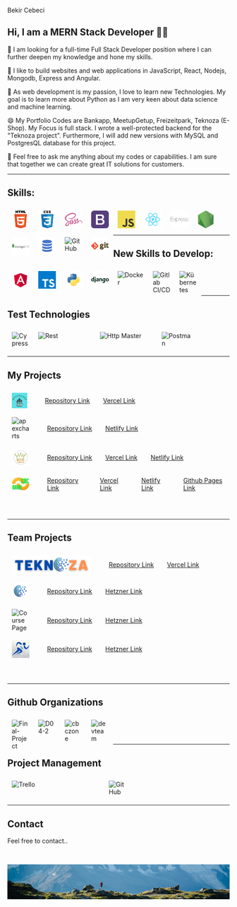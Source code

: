 Bekir Cebeci

## Hi, I am a MERN Stack Developer 👩‍💻

🔭 I am looking for a full-time Full Stack Developer position where I can further deepen my knowledge and hone my skills.

🌱 I like to build websites and web applications in JavaScript, React, Nodejs, Mongodb, Express and Angular.

👯 As web development is my passion, I love to learn new Technologies. My goal is to learn more about Python as I am very keen about data science and machine learning.

😄 My Portfolio Codes are Bankapp, MeetupGetup, Freizeitpark, Teknoza (E-Shop). My Focus is full stack. I wrote a well-protected backend for the "Teknoza project". Furthermore, I will add new versions with MySQL and PostgresQL database for this project.

💬 Feel free to ask me anything about my codes or capabilities. I am sure that together we can create great IT solutions for customers.

---

## Skills:

<img align="left" alt="HTML5" width="40px" style="margin:10px;" src="https://raw.githubusercontent.com/github/explore/80688e429a7d4ef2fca1e82350fe8e3517d3494d/topics/html/html.png" />

<img align="left" alt="CSS3" width="40px" style="margin:10px;" src="https://raw.githubusercontent.com/github/explore/80688e429a7d4ef2fca1e82350fe8e3517d3494d/topics/css/css.png" />

<img align="left" alt="Sass" width="40px" style="margin:10px;" src="https://raw.githubusercontent.com/github/explore/80688e429a7d4ef2fca1e82350fe8e3517d3494d/topics/sass/sass.png" />

<img align="left" alt="Bootstrap" width="40px" style="margin:10px;" src="https://raw.githubusercontent.com/github/explore/80688e429a7d4ef2fca1e82350fe8e3517d3494d/topics/bootstrap/bootstrap.png" />

<img align="left" alt="JavaScript" width="40px" style="margin:10px;" src="https://raw.githubusercontent.com/github/explore/80688e429a7d4ef2fca1e82350fe8e3517d3494d/topics/javascript/javascript.png" />

<img align="left" alt="React" width="40px" style="margin:10px;" src="https://raw.githubusercontent.com/github/explore/80688e429a7d4ef2fca1e82350fe8e3517d3494d/topics/react/react.png" />

<img align="left" alt="Express" width="40px" style="margin:10px;" src="https://raw.githubusercontent.com/github/explore/80688e429a7d4ef2fca1e82350fe8e3517d3494d/topics/express/express.png" />

<img align="left" alt="Node.js" width="40px" style="margin:10px;" src="https://raw.githubusercontent.com/github/explore/80688e429a7d4ef2fca1e82350fe8e3517d3494d/topics/nodejs/nodejs.png" />

<img align="left" alt="Mongodb" width="40px" style="margin:10px;" src="https://raw.githubusercontent.com/github/explore/80688e429a7d4ef2fca1e82350fe8e3517d3494d/topics/mongodb/mongodb.png" />

<img align="left" alt="SQL" width="40px" style="margin:10px;" src="https://raw.githubusercontent.com/github/explore/80688e429a7d4ef2fca1e82350fe8e3517d3494d/topics/sql/sql.png" />

<img align="left" alt="GitHub" width="40px" style="margin:10px;" src="https://github.githubassets.com/images/modules/logos_page/GitHub-Mark.png" />

<img align="left" alt="Git" width="40px" style="margin:10px;" src="https://raw.githubusercontent.com/github/explore/80688e429a7d4ef2fca1e82350fe8e3517d3494d/topics/git/git.png" />

<br />
<br />
<br />

---

## New Skills to Develop:

<img align="left" alt="Angular" width="40px" style="margin:10px;"  src="https://raw.githubusercontent.com/github/explore/80688e429a7d4ef2fca1e82350fe8e3517d3494d/topics/angular/angular.png" />

<img align="left" alt="Typescript" width="40px" style="margin:10px;" src="https://raw.githubusercontent.com/github/explore/80688e429a7d4ef2fca1e82350fe8e3517d3494d/topics/typescript/typescript.png" />

<img align="left" alt="Python" width="40px" style="margin:10px;"  src="https://raw.githubusercontent.com/github/explore/80688e429a7d4ef2fca1e82350fe8e3517d3494d/topics/python/python.png" />

<img align="left" alt="Django" width="40px" style="margin:10px;"  src="https://raw.githubusercontent.com/github/explore/80688e429a7d4ef2fca1e82350fe8e3517d3494d/topics/django/django.png" />

<img align="left" alt="Docker" width="60px" style="margin:10px;"  src="https://www.docker.com/wp-content/uploads/2022/03/Moby-logo.png" />

<img align="left" alt="Gitlab CI/CD" width="40px" style="margin:10px;"  src="https://hub.datree.io/img/cicd/3.png" />

<img align="left" alt="Kübernetes" width="40px" style="margin:10px;"  src="https://upload.wikimedia.org/wikipedia/commons/thumb/3/39/Kubernetes_logo_without_workmark.svg/1200px-Kubernetes_logo_without_workmark.svg.png" />

<br />
<br />
<br />

---

## Test Technologies

<img align="left" alt="Cypress" width="40px" style="margin:10px;"  src="https://brandfetch.com/_next/image?url=https%3A%2F%2Fasset.brandfetch.io%2FidIq_kF0rb%2Fidv3zwmSiY.jpeg&w=1920&q=75" />

<img align="left" alt="Rest" width="120px" style="margin:10px;"  src="https://www.softwaretestinghelp.com/wp-content/qa/uploads/2017/04/VREST-Logo.jpg" />

<img align="left" alt="Http Master" width="120px" style="margin:10px;"  src="https://www.softwaretestinghelp.com/wp-content/qa/uploads/2017/04/HttpMaster-Logo.jpg" />

<img align="left" alt="Postman" width="70px" style="margin:10px;"  src="https://mms.businesswire.com/media/20190619005152/en/728506/23/pm-logo-vert%402x-100.jpg" />

<br />
<br />
<br />

---

## My Projects

<div style="display:flex;justify-content:flex-start;align-items:center;gap:30px;">

<img align="left" alt="Freizeitpark" width="35px" style="margin:10px;" src="./public/images/matiguland-logo-2.png" />

<a href="https://github.com/bekircbc/freizeitpark">Repository Link</a>

<a href="https://freizeitpark.vercel.app/">Vercel Link</a>

</div>

<div style="display:flex;justify-content:flex-start;align-items:center;gap:30px;">

<img align="left" alt="apexcharts" width="40px" style="margin:10px;" src="https://avatars.githubusercontent.com/u/37190687?s=200&v=4"/>

<a href="https://github.com/bekircbc/apexchart-navbar-reactvite">Repository Link</a>

<a href="https://apexchart-navbar-reactvite.netlify.app/">Netlify Link</a>

</div>

<div style="display:flex;justify-content:flex-start;align-items:center;gap:30px;">

<img align="left" alt="meetupgetup" width="40px" style="margin:10px;" src="./public/images/meetupgetup.png" />

<a href="https://github.com/bekircbc/meetupgetup-frontend">Repository Link</a>

<a href="https://basic-streamingapp.vercel.app/allmeetups">Vercel Link</a>

<a href="https://meetup-getup-app.netlify.app/">Netlify Link</a>

</div>

<div style="display:flex;justify-content:flex-start;align-items:center;gap:30px;">

<img align="left" alt="CBC Bank" width="40px" style="margin:10px;" src="./public/images/icon.png" />

<a href="https://github.com/bekircbc/Bankmodel_js-jsonserver">Repository Link</a>

<a href="https://bankmodel-js-jsonserver.vercel.app/">Vercel Link</a>

<a href="https://bankmodellwithjsandjsonserver.netlify.app/">Netlify Link</a>

<a href="https://bekircbc.github.io/Bankmodel_js-jsonserver/">Github Pages Link</a>

</div>

<br />
<br />

---

## Team Projects

<div style="display:flex;justify-content:flex-start;align-items:center;gap:30px;">

<img align="left" alt="Teknoza" width="180px" style="margin:10px;" src="./public/images/logo-teknoza.png" />

<a href="https://github.com/final-project-onlineshop/teknoza">Repository Link</a>

<a href="https://bankmodel-js-jsonserver.vercel.app/">Vercel Link</a>

</div>

<div style="display:flex;justify-content:flex-start;align-items:center;gap:30px;">

<img align="left" alt="backend-teknoza" width="40px" style="margin:10px;" src="./public/images/tknz.png" />

<a href="https://github.com/final-project-onlineshop/teknoza">Repository Link</a>

<a href="https://teknoza-backend.bscebeci.de/api/products">Hetzner Link</a>

</div>

<div style="display:flex;justify-content:flex-start;align-items:center;gap:30px;">

<img align="left" alt="Course Page" width="40px" style="margin:10px;" src="https://avatars.githubusercontent.com/u/92315585?s=200&v=4" />

<a href="https://github.com/D04-2/DCI-Course">Repository Link</a>

<a href="https://teknoza-backend.bscebeci.de/api/products">Hetzner Link</a>

</div>

<div style="display:flex;justify-content:flex-start;align-items:center;gap:30px;">

<img align="left" alt="EAD" width="40px" style="margin:10px;" src="./public/images/EAD.png" />

<a href="https://github.com/cbczone/ead-shop">Repository Link</a>

<a href="https://teknoza-backend.bscebeci.de/api/products">Hetzner Link</a>

</div>

<br />
<br />

---

## Github Organizations

[<img align="left" alt="Final-Project" width="40px" style="margin:10px;" src="https://avatars.githubusercontent.com/u/112622793?s=200&v=4" />](https://github.com/final-project-onlineshop)

[<img align="left" alt="D04-2" width="40px" style="margin:10px;" src="https://avatars.githubusercontent.com/u/92315585?s=200&v=4" />](https://github.com/D04-2)

[<img align="left" alt="cbczone" width="40px" style="margin:10px;" src="https://avatars.githubusercontent.com/u/114934589?s=200&v=4" />](https://github.com/cbczone)

[<img align="left" alt="devteam" width="40px" style="margin:10px;" src="https://avatars.githubusercontent.com/u/105494394?s=200&v=4" />](https://github.com/bc-organization-devteam)

<br />
<br />
<br />

---

## Project Management

[<img align="left" alt="Trello" width="200px" style="margin:10px;"  src="https://upload.wikimedia.org/wikipedia/commons/thumb/7/7a/Trello-logo-blue.svg/2560px-Trello-logo-blue.svg.png" />](https://github.com/D04-2/DCI-Course)

[<img align="left" alt="GitHub" width="40px" style="margin:10px;" src="https://github.githubassets.com/images/modules/logos_page/GitHub-Mark.png" />](https://github.com/orgs/final-project-onlineshop/projects/2/views/5)

<br />
<br />
<br />

---

## Contact

Feel free to contact..

<br/>

![logo](./public/images/footer.png)

<!--
**bekircbc/bekircbc** is a ✨ _special_ ✨ repository because its `README.md` (this file) appears on your GitHub profile.

Here are some ideas to get you started:

- 🔭 I’m currently working on ...
- 🌱 I’m currently learning ...
- 👯 I’m looking to collaborate on ...
- 🤔 I’m looking for help with ...
- 💬 Ask me about ...
- 📫 How to reach me: ...
- 😄 Pronouns: ...
- ⚡ Fun fact: ...
-->
